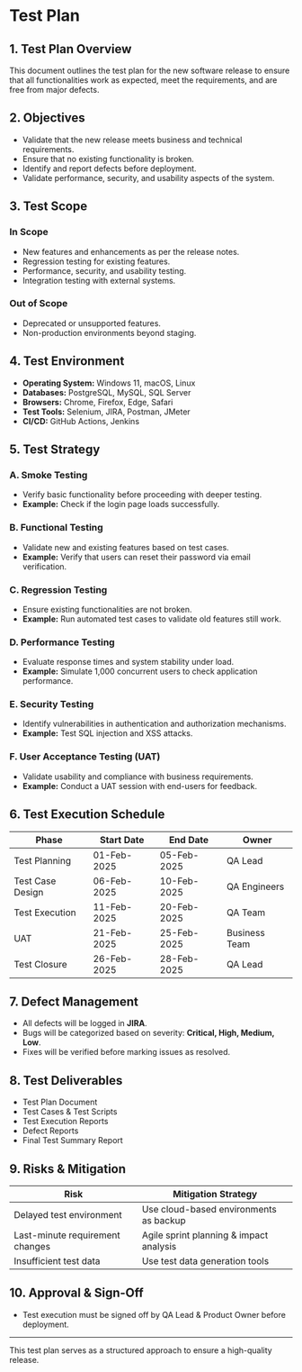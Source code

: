 # Test Plan

## 1. Test Plan Overview
This document outlines the test plan for the new software release to ensure that all functionalities work as expected, meet the requirements, and are free from major defects.

## 2. Objectives
- Validate that the new release meets business and technical requirements.
- Ensure that no existing functionality is broken.
- Identify and report defects before deployment.
- Validate performance, security, and usability aspects of the system.

## 3. Test Scope
### In Scope
- New features and enhancements as per the release notes.
- Regression testing for existing features.
- Performance, security, and usability testing.
- Integration testing with external systems.

### Out of Scope
- Deprecated or unsupported features.
- Non-production environments beyond staging.

## 4. Test Environment
- **Operating System:** Windows 11, macOS, Linux
- **Databases:** PostgreSQL, MySQL, SQL Server
- **Browsers:** Chrome, Firefox, Edge, Safari
- **Test Tools:** Selenium, JIRA, Postman, JMeter
- **CI/CD:** GitHub Actions, Jenkins

## 5. Test Strategy
### A. Smoke Testing
- Verify basic functionality before proceeding with deeper testing.
- **Example:** Check if the login page loads successfully.

### B. Functional Testing
- Validate new and existing features based on test cases.
- **Example:** Verify that users can reset their password via email verification.

### C. Regression Testing
- Ensure existing functionalities are not broken.
- **Example:** Run automated test cases to validate old features still work.

### D. Performance Testing
- Evaluate response times and system stability under load.
- **Example:** Simulate 1,000 concurrent users to check application performance.

### E. Security Testing
- Identify vulnerabilities in authentication and authorization mechanisms.
- **Example:** Test SQL injection and XSS attacks.

### F. User Acceptance Testing (UAT)
- Validate usability and compliance with business requirements.
- **Example:** Conduct a UAT session with end-users for feedback.

## 6. Test Execution Schedule
| Phase               | Start Date | End Date   | Owner        |
|---------------------|------------|------------|-------------|
| Test Planning      | 01-Feb-2025 | 05-Feb-2025 | QA Lead      |
| Test Case Design   | 06-Feb-2025 | 10-Feb-2025 | QA Engineers |
| Test Execution     | 11-Feb-2025 | 20-Feb-2025 | QA Team      |
| UAT               | 21-Feb-2025 | 25-Feb-2025 | Business Team |
| Test Closure      | 26-Feb-2025 | 28-Feb-2025 | QA Lead      |

## 7. Defect Management
- All defects will be logged in **JIRA**.
- Bugs will be categorized based on severity: **Critical, High, Medium, Low**.
- Fixes will be verified before marking issues as resolved.

## 8. Test Deliverables
- Test Plan Document
- Test Cases & Test Scripts
- Test Execution Reports
- Defect Reports
- Final Test Summary Report

## 9. Risks & Mitigation
| Risk                        | Mitigation Strategy                      |
|-----------------------------|------------------------------------------|
| Delayed test environment    | Use cloud-based environments as backup   |
| Last-minute requirement changes | Agile sprint planning & impact analysis |
| Insufficient test data      | Use test data generation tools           |

## 10. Approval & Sign-Off
- Test execution must be signed off by QA Lead & Product Owner before deployment.

---

This test plan serves as a structured approach to ensure a high-quality release.
